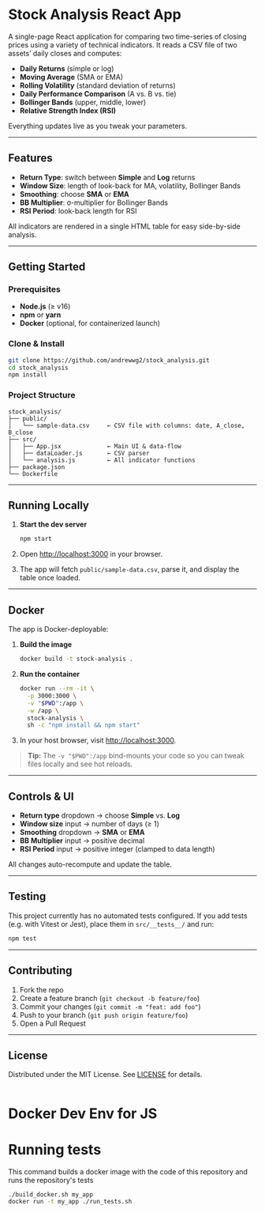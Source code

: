 # Stock Analysis React App

A single-page React application for comparing two time-series of closing prices using a variety of technical indicators. It reads a CSV file of two assets’ daily closes and computes:

- **Daily Returns** (simple or log)  
- **Moving Average** (SMA or EMA)  
- **Rolling Volatility** (standard deviation of returns)  
- **Daily Performance Comparison** (A vs. B vs. tie)  
- **Bollinger Bands** (upper, middle, lower)  
- **Relative Strength Index (RSI)**  

Everything updates live as you tweak your parameters.

---

## Features

- **Return Type**: switch between **Simple** and **Log** returns  
- **Window Size**: length of look-back for MA, volatility, Bollinger Bands  
- **Smoothing**: choose **SMA** or **EMA**  
- **BB Multiplier**: σ-multiplier for Bollinger Bands  
- **RSI Period**: look-back length for RSI  

All indicators are rendered in a single HTML table for easy side-by-side analysis.

---

## Getting Started

### Prerequisites

- **Node.js** (≥ v16)  
- **npm** or **yarn**  
- **Docker** (optional, for containerized launch)

### Clone & Install

```bash
git clone https://github.com/andrewwg2/stock_analysis.git
cd stock_analysis
npm install
````

### Project Structure

```
stock_analysis/
├── public/
│   └── sample-data.csv     ← CSV file with columns: date, A_close, B_close
├── src/
│   ├── App.jsx             ← Main UI & data-flow
│   ├── dataLoader.js       ← CSV parser
│   └── analysis.js         ← All indicator functions
├── package.json
└── Dockerfile
```

---

## Running Locally

1. **Start the dev server**

   ```bash
   npm start
   ```

2. Open [http://localhost:3000](http://localhost:3000) in your browser.

3. The app will fetch `public/sample-data.csv`, parse it, and display the table once loaded.

---

## Docker

The app is Docker-deployable:

1. **Build the image**

   ```bash
   docker build -t stock-analysis .
   ```

2. **Run the container**

   ```bash
   docker run --rm -it \
     -p 3000:3000 \
     -v "$PWD":/app \
     -w /app \
     stock-analysis \
     sh -c "npm install && npm start"
   ```

3. In your host browser, visit [http://localhost:3000](http://localhost:3000).

> **Tip:** The `-v "$PWD":/app` bind-mounts your code so you can tweak files locally and see hot reloads.

---

## Controls & UI

* **Return type** dropdown → choose **Simple** vs. **Log**
* **Window size** input → number of days (≥ 1)
* **Smoothing** dropdown → **SMA** or **EMA**
* **BB Multiplier** input → positive decimal
* **RSI Period** input → positive integer (clamped to data length)

All changes auto-recompute and update the table.

---

## Testing

This project currently has no automated tests configured. If you add tests (e.g. with Vitest or Jest), place them in `src/__tests__/` and run:

```bash
npm test
```

---

## Contributing

1. Fork the repo
2. Create a feature branch (`git checkout -b feature/foo`)
3. Commit your changes (`git commit -m "feat: add foo"`)
4. Push to your branch (`git push origin feature/foo`)
5. Open a Pull Request

---

## License

Distributed under the MIT License. See [LICENSE](LICENSE) for details.

```
```


# Docker Dev Env for JS

# Running tests

This command builds a docker image with the code of this repository and runs the repository's tests

```sh
./build_docker.sh my_app
docker run -t my_app ./run_tests.sh
```

